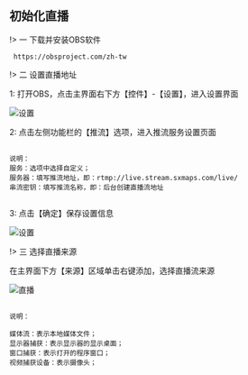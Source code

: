 ## 初始化直播

!> 一 下载并安装OBS软件 

```` text
 https://obsproject.com/zh-tw

````

!> 二 设置直播地址 

1: 打开OBS，点击主界面右下方【控件】-【设置】，进入设置界面

![设置](https://static.sxmaps.com/images/docs/obs_setting.png)

2: 点击左侧功能栏的【推流】选项，进入推流服务设置页面

```` text

说明：
服务：选项中选择自定义；
服务器：填写推流地址，即：​rtmp://live.stream.sxmaps.com/live/
串流密钥：填写推流名称，即：​后台创建直播流地址


````

3: 点击【确定】保存设置信息

![设置](https://static.sxmaps.com/images/docs/%E7%9B%B4%E6%92%AD%E9%85%8D%E7%BD%AE.png)




!> 三 选择直播来源 

在主界面下方【来源】区域单击右键添加，选择直播流来源

![直播](https://static.sxmaps.com/images/docs/obs_live_source.png)

```` text

说明：

媒体流：表示本地媒体文件；
显示器捕获：表示显示器的显示桌面；  
窗口捕获：表示打开的程序窗口；
视频捕获设备：表示摄像头；


````